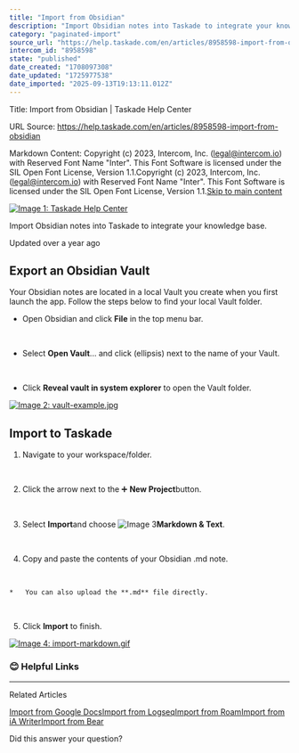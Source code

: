 ```yaml
---
title: "Import from Obsidian"
description: "Import Obsidian notes into Taskade to integrate your knowledge base."
category: "paginated-import"
source_url: "https://help.taskade.com/en/articles/8958598-import-from-obsidian"
intercom_id: "8958598"
state: "published"
date_created: "1708097308"
date_updated: "1725977538"
date_imported: "2025-09-13T19:13:11.012Z"
---
```


Title: Import from Obsidian | Taskade Help Center

URL Source: https://help.taskade.com/en/articles/8958598-import-from-obsidian

Markdown Content:
Copyright (c) 2023, Intercom, Inc. (legal@intercom.io) with Reserved Font Name "Inter". This Font Software is licensed under the SIL Open Font License, Version 1.1.Copyright (c) 2023, Intercom, Inc. (legal@intercom.io) with Reserved Font Name "Inter". This Font Software is licensed under the SIL Open Font License, Version 1.1.[Skip to main content](https://help.taskade.com/en/articles/8958598-import-from-obsidian#main-content)

[![Image 1: Taskade Help Center](https://downloads.intercomcdn.com/i/o/490280/d14603621e78c833c2d0e66f/2d1230f35f3009fff25b2989e93312a5.png)](https://help.taskade.com/en/)

Import Obsidian notes into Taskade to integrate your knowledge base.

Updated over a year ago

**Export an Obsidian Vault**
----------------------------

Your Obsidian notes are located in a local Vault you create when you first launch the app. Follow the steps below to find your local Vault folder.

*   Open Obsidian and click **File** in the top menu bar.

​

*   Select **Open Vault**... and click (ellipsis) next to the name of your Vault.

​

*   Click **Reveal vault in system explorer** to open the Vault folder.

[![Image 2: vault-example.jpg](https://taskade.intercom-attachments-7.com/i/o/965376414/cf4e1414ab46ea2fd30e169e/8801201199251?expires=1757792700&signature=62189dd6031594f367b8153c2f2bf5cd7a955d22a48ba8a0a224fe71e143516c&req=fSYiFc54mYBbFb4f3HP0gLxEKT3NuXotlXXSPKHYjcLS2BTHS9hsuGSpel%2Fo%0A%2B5pUSsNmjUqY5nzrOQ%3D%3D%0A)](https://taskade.intercom-attachments-7.com/i/o/965376414/cf4e1414ab46ea2fd30e169e/8801201199251?expires=1757792700&signature=62189dd6031594f367b8153c2f2bf5cd7a955d22a48ba8a0a224fe71e143516c&req=fSYiFc54mYBbFb4f3HP0gLxEKT3NuXotlXXSPKHYjcLS2BTHS9hsuGSpel%2Fo%0A%2B5pUSsNmjUqY5nzrOQ%3D%3D%0A)

**Import to Taskade**
---------------------

1.   Navigate to your workspace/folder.

​

2.   Click the arrow next to the ➕ **New Project**button.

​

3.   Select **Import**and choose ![Image 3](https://taskade.intercom-attachments-7.com/i/o/965376416/52c2bd0635da7dc51687bf05/17490139099155?expires=1757916000&signature=2f04769483fd7a846e8332858253ac1abc8ebebb595ef6574731444a917d7b4e&req=fSYiFc54mYBZFb4X1HO4gT6H%2FXFolNR7e2vLaEbpcFj80RZZKyPcEmmkUFZU%0A)**Markdown & Text**.

​

4.   Copy and paste the contents of your Obsidian .md note.

​

    *   You can also upload the **.md** file directly.

​

5.   Click **Import** to finish.

[![Image 4: import-markdown.gif](https://taskade.intercom-attachments-7.com/i/o/965376415/3bcda3c18a0db6865478c345/14892175008787?expires=1757792700&signature=da9bacd040136c14bf242e98fd3e75c7dc61ce453d7e1205907dd79acb48291c&req=fSYiFc54mYBaFb4f3HP0gNm0nsEgFZdv6MqBmMKWBKtdk502tvPECiokoz6o%0AmfVaA7D2%2BmdznrS4lg%3D%3D%0A)](https://taskade.intercom-attachments-7.com/i/o/965376415/3bcda3c18a0db6865478c345/14892175008787?expires=1757792700&signature=da9bacd040136c14bf242e98fd3e75c7dc61ce453d7e1205907dd79acb48291c&req=fSYiFc54mYBaFb4f3HP0gNm0nsEgFZdv6MqBmMKWBKtdk502tvPECiokoz6o%0AmfVaA7D2%2BmdznrS4lg%3D%3D%0A)

### **😊 Helpful Links**

* * *

Related Articles

[Import from Google Docs](https://help.taskade.com/en/articles/8958595-import-from-google-docs)[Import from Logseq](https://help.taskade.com/en/articles/8958600-import-from-logseq)[Import from Roam](https://help.taskade.com/en/articles/8958601-import-from-roam)[Import from iA Writer](https://help.taskade.com/en/articles/8958603-import-from-ia-writer)[Import from Bear](https://help.taskade.com/en/articles/8958605-import-from-bear)

Did this answer your question?
